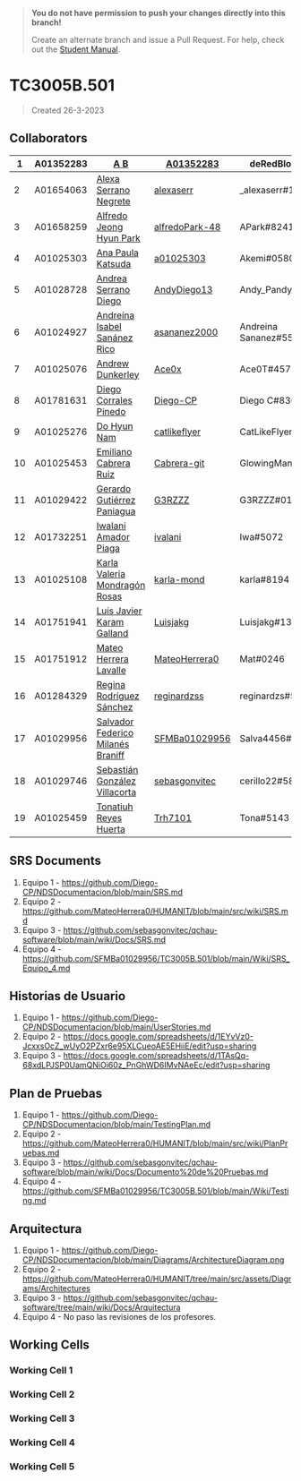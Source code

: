 > **You do not have permission to push your changes directly into this branch!** 
> 
> Create an alternate branch and issue a Pull Request. For help, check out the [Student Manual](https://github.com/SFMBa01029956/TC3005B.502/blob/manuals/Files/Student%20Manual.md).

# TC3005B.501
> Created 26-3-2023

## Collaborators

| 1  | A01352283 | [A B](mailto:a01352283@tec.mx)                               | [A01352283](https://github.com/A01352283)           | deRedBlob#9829        | 4622372250  | andres.brisenoc@gmail.com               |
| -- | --------- | ------------------------------------------------------------ | --------------------------------------------------- | --------------------- | ----------- | --------------------------------------- |
| 2  | A01654063 | [Alexa Serrano Negrete](mailto:a01654063@tec.mx)             | [alexaserr](https://github.com/alexaserr)           | _alexaserr#1653       | 5534613157  | alexasnegrete@icloud.com                |
| 3  | A01658259 | [Alfredo Jeong Hyun Park](mailto:a01658259@tec.mx)           | [alfredoPark-48](https://github.com/alfredoPark-48) | APark#8241            | 5547689736  | parkalfredojeonghyun@gmail.com          |
| 4  | A01025303 | [Ana Paula Katsuda](mailto:a01025303@tec.mx)                 | [a01025303](https://github.com/a01025303)           | Akemi#0580            | 5514490291  | akatsuda@outlook.com                    |
| 5  | A01028728 | [Andrea Serrano Diego](mailto:a01028728@tec.mx)              | [AndyDiego13](https://github.com/AndyDiego13)       | Andy_Pandy_13#1462    | 5551670769  | andyserrano_d@outlook.com               |
| 6  | A01024927 | [Andreína Isabel Sanánez Rico](mailto:a01024927@tec.mx)      | [asananez2000](https://github.com/asananez2000)     | Andreina Sananez#5504 | 5521005914  | asananez2000@gmail.com                  |
| 7  | A01025076 | [Andrew Dunkerley](mailto:a01025076@tec.mx)                  | [Ace0x](https://github.com/Ace0x)                   | Ace0T#4575            | 55793218188 | andrew.d.72137@gmail.com                |
| 8  | A01781631 | [Diego Corrales Pinedo](mailto:a01781631@tec.mx)             | [Diego-CP](https://github.com/Diego-CP)             | Diego C#8309          | 5536778043  | pinedo.dc@gmail.com                     |
| 9  | A01025276 | [Do Hyun Nam](mailto:a01025276@tec.mx)                       | [catlikeflyer](https://github.com/catlikeflyer)     | CatLikeFlyer#4383     | 5516505092  | dhnam@aol.com                           |
| 10 | A01025453 | [Emiliano Cabrera Ruiz](mailto:a01025453@tec.mx)             | [Cabrera-git](https://github.com/Cabrera-git)       | GlowingMan#3054       | 5534223131  | cabreraruiz.emi@gmail.com               |
| 11 | A01029422 | [Gerardo Gutiérrez Paniagua](mailto:a01029422@tec.mx)        | [G3RZZZ](https://github.com/G3RZZZ)                 | G3RZZZ#0133           | 5531138636  | gerardogtzp6@gmail.com                  |
| 12 | A01732251 | [Iwalani Amador Piaga](mailto:a01732251@tec.mx)              | [ivalani](https://github.com/ivalani)               | Iwa#5072              | 5561289036  | iwalaniamador@gmail.com                 |
| 13 | A01025108 | [Karla Valeria Mondragón Rosas](mailto:a01025108@tec.mx)     | [karla-mond](https://github.com/karla-mond)         | karla#8194            | 5534623044  | karla.mondragon.rosas@gmail.com         |
| 14 | A01751941 | [Luis Javier Karam Galland](mailto:a01751941@tec.mx)         | [Luisjakg](https://github.com/Luisjakg)             | Luisjakg#1367         | 5555073248  | luisjakg@gmail.com                      |
| 15 | A01751912 | [Mateo Herrera Lavalle](mailto:a01751912@tec.mx)             | [MateoHerrera0](https://github.com/MateoHerrera0)   | Mat#0246              | 5628486354  | P14t0n@proton.me                        |
| 16 | A01284329 | [Regina Rodríguez Sánchez](mailto:a01284329@tec.mx)          | [reginardzss](https://github.com/reginardzss)       | reginardzs#5292       | 8180177096  | regina.rodriguezsan@gmail.com           |
| 17 | A01029956 | [Salvador Federico Milanés Braniff](mailto:a01029956@tec.mx) | [SFMBa01029956](https://github.com/SFMBa01029956)   | Salva4456#0437        | 5539048968  | salvadormilanesbraniff@gmail.com        |
| 18 | A01029746 | [Sebastián González Villacorta](mailto:a01029746@tec.mx)     | [sebasgonvitec](https://github.com/sebasgonvitec)   | cerillo22#5852        | 5587918611  | sebastian.gonzalez.villacorta@gmail.com |
| 19 | A01025459 | [Tonatiuh Reyes Huerta](mailto:a01025459@tec.mx)             | [Trh7101](https://github.com/Trh7101)               | Tona#5143             | 5536533155  | tonatiuhreyes8602@gmail.com             |

## SRS Documents
1. Equipo 1 - https://github.com/Diego-CP/NDSDocumentacion/blob/main/SRS.md
2. Equipo 2 - https://github.com/MateoHerrera0/HUMANIT/blob/main/src/wiki/SRS.md
3. Equipo 3 - https://github.com/sebasgonvitec/qchau-software/blob/main/wiki/Docs/SRS.md
4. Equipo 4 - https://github.com/SFMBa01029956/TC3005B.501/blob/main/Wiki/SRS_Equipo_4.md

## Historias de Usuario
1. Equipo 1 - https://github.com/Diego-CP/NDSDocumentacion/blob/main/UserStories.md
2. Equipo 2 - https://docs.google.com/spreadsheets/d/1EYvVz0-JcxxsOcZ_wUyO2PZxr6e95XLCueoAE5EHiiE/edit?usp=sharing
3. Equipo 3 - https://docs.google.com/spreadsheets/d/1TAsQq-68xdLPJSP0UamQNiOi60z_PnGhWD6IMvNAeEc/edit?usp=sharing

## Plan de Pruebas
1. Equipo 1 - https://github.com/Diego-CP/NDSDocumentacion/blob/main/TestingPlan.md
2. Equipo 2 - https://github.com/MateoHerrera0/HUMANIT/blob/main/src/wiki/PlanPruebas.md
3. Equipo 3 - https://github.com/sebasgonvitec/qchau-software/blob/main/wiki/Docs/Documento%20de%20Pruebas.md
4. Equipo 4 - https://github.com/SFMBa01029956/TC3005B.501/blob/main/Wiki/Testing.md

## Arquitectura
1. Equipo 1 - https://github.com/Diego-CP/NDSDocumentacion/blob/main/Diagrams/ArchitectureDiagram.png
2. Equipo 2 - https://github.com/MateoHerrera0/HUMANIT/tree/main/src/assets/Diagrams/Architectures
3. Equipo 3 - https://github.com/sebasgonvitec/qchau-software/tree/main/wiki/Docs/Arquitectura
4. Equipo 4 - No paso las revisiones de los profesores.

## Working Cells

### Working Cell 1
### Working Cell 2
### Working Cell 3
### Working Cell 4
### Working Cell 5
